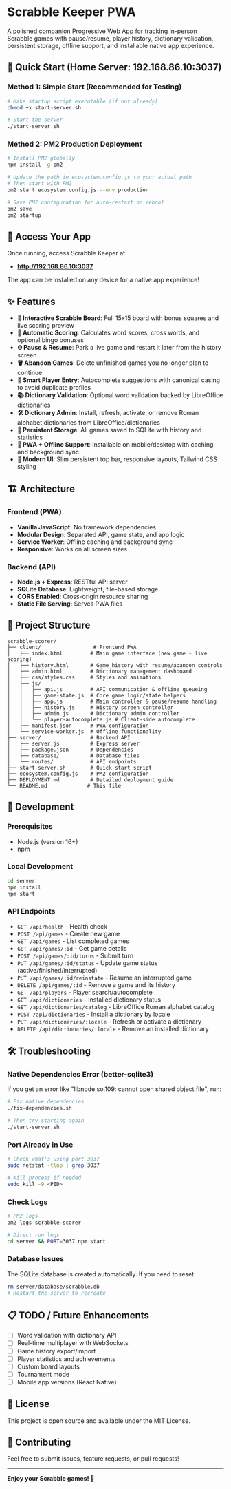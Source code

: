 # Scrabble Keeper PWA

A polished companion Progressive Web App for tracking in-person Scrabble games with pause/resume, player history, dictionary validation, persistent storage, offline support, and installable native app experience.

## 🚀 Quick Start (Home Server: 192.168.86.10:3037)

### Method 1: Simple Start (Recommended for Testing)
```bash
# Make startup script executable (if not already)
chmod +x start-server.sh

# Start the server
./start-server.sh
```

### Method 2: PM2 Production Deployment
```bash
# Install PM2 globally
npm install -g pm2

# Update the path in ecosystem.config.js to your actual path
# Then start with PM2
pm2 start ecosystem.config.js --env production

# Save PM2 configuration for auto-restart on reboot
pm2 save
pm2 startup
```

## 📱 Access Your App

Once running, access Scrabble Keeper at:
- **http://192.168.86.10:3037**

The app can be installed on any device for a native app experience!

## ✨ Features

- **🎯 Interactive Scrabble Board**: Full 15x15 board with bonus squares and live scoring preview
- **🔢 Automatic Scoring**: Calculates word scores, cross words, and optional bingo bonuses
- **⏱ Pause & Resume**: Park a live game and restart it later from the history screen
- **🗑 Abandon Games**: Delete unfinished games you no longer plan to continue
- **👤 Smart Player Entry**: Autocomplete suggestions with canonical casing to avoid duplicate profiles
- **📚 Dictionary Validation**: Optional word validation backed by LibreOffice dictionaries
- **🛠 Dictionary Admin**: Install, refresh, activate, or remove Roman alphabet dictionaries from LibreOffice/dictionaries
- **💾 Persistent Storage**: All games saved to SQLite with history and statistics
- **📱 PWA + Offline Support**: Installable on mobile/desktop with caching and background sync
- **🎨 Modern UI**: Slim persistent top bar, responsive layouts, Tailwind CSS styling

## 🏗️ Architecture

### Frontend (PWA)
- **Vanilla JavaScript**: No framework dependencies
- **Modular Design**: Separated API, game state, and app logic
- **Service Worker**: Offline caching and background sync
- **Responsive**: Works on all screen sizes

### Backend (API)
- **Node.js + Express**: RESTful API server
- **SQLite Database**: Lightweight, file-based storage
- **CORS Enabled**: Cross-origin resource sharing
- **Static File Serving**: Serves PWA files

## 📁 Project Structure

```
scrabble-scorer/
├── client/                 # Frontend PWA
│   ├── index.html         # Main game interface (new game + live scoring)
│   ├── history.html       # Game history with resume/abandon controls
│   ├── admin.html         # Dictionary management dashboard
│   ├── css/styles.css     # Styles and animations
│   ├── js/
│   │   ├── api.js         # API communication & offline queueing
│   │   ├── game-state.js  # Core game logic/state helpers
│   │   ├── app.js         # Main controller & pause/resume handling
│   │   ├── history.js     # History screen controller
│   │   ├── admin.js       # Dictionary admin controller
│   │   └── player-autocomplete.js # Client-side autocomplete
│   ├── manifest.json      # PWA configuration
│   └── service-worker.js  # Offline functionality
├── server/                # Backend API
│   ├── server.js          # Express server
│   ├── package.json       # Dependencies
│   ├── database/          # Database files
│   └── routes/            # API endpoints
├── start-server.sh        # Quick start script
├── ecosystem.config.js    # PM2 configuration
├── DEPLOYMENT.md          # Detailed deployment guide
└── README.md             # This file
```

## 🔧 Development

### Prerequisites
- Node.js (version 16+)
- npm

### Local Development
```bash
cd server
npm install
npm start
```

### API Endpoints
- `GET /api/health` - Health check
- `POST /api/games` - Create new game
- `GET /api/games` - List completed games
- `GET /api/games/:id` - Get game details
- `POST /api/games/:id/turns` - Submit turn
- `PUT /api/games/:id/status` - Update game status (active/finished/interrupted)
- `PUT /api/games/:id/reinstate` - Resume an interrupted game
- `DELETE /api/games/:id` - Remove a game and its history
- `GET /api/players` - Player search/autocomplete
- `GET /api/dictionaries` - Installed dictionary status
- `GET /api/dictionaries/catalog` - LibreOffice Roman alphabet catalog
- `POST /api/dictionaries` - Install a dictionary by locale
- `PUT /api/dictionaries/:locale` - Refresh or activate a dictionary
- `DELETE /api/dictionaries/:locale` - Remove an installed dictionary

## 🛠️ Troubleshooting

### Native Dependencies Error (better-sqlite3)
If you get an error like "libnode.so.109: cannot open shared object file", run:
```bash
# Fix native dependencies
./fix-dependencies.sh

# Then try starting again
./start-server.sh
```

### Port Already in Use
```bash
# Check what's using port 3037
sudo netstat -tlnp | grep 3037

# Kill process if needed
sudo kill -9 <PID>
```

### Check Logs
```bash
# PM2 logs
pm2 logs scrabble-scorer

# Direct run logs
cd server && PORT=3037 npm start
```

### Database Issues
The SQLite database is created automatically. If you need to reset:
```bash
rm server/database/scrabble.db
# Restart the server to recreate
```

## 📋 TODO / Future Enhancements

- [ ] Word validation with dictionary API
- [ ] Real-time multiplayer with WebSockets
- [ ] Game history export/import
- [ ] Player statistics and achievements
- [ ] Custom board layouts
- [ ] Tournament mode
- [ ] Mobile app versions (React Native)

## 📄 License

This project is open source and available under the MIT License.

## 🤝 Contributing

Feel free to submit issues, feature requests, or pull requests!

---

**Enjoy your Scrabble games! 🎲**
